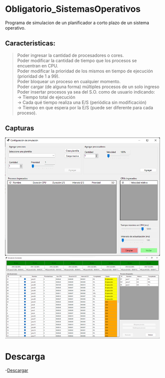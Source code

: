 # Obligatorio_SistemasOperativos

Programa de simulacion de un planificador a corto plazo de un sistema operativo.

## Caracteristicas:

<blockquote>
Poder ingresar la cantidad de procesadores o cores.<br>
Poder modificar la cantidad de tiempo que los procesos se encuentran en CPU.<br>
Poder modificar la prioridad de los mismos en tiempo de ejecución (prioridad de 1 a 99).<br>
Poder bloquear un proceso en cualquier momento.<br>
Poder cargar (de alguna forma) múltiples procesos de un solo ingreso<br>
Poder insertar procesos ya sea del S.O. como de usuario indicando:<br>
-> Tiempo total de ejecución<br>
-> Cada qué tiempo realiza una E/S (periódica sin modificación)<br>
-> Tiempo en que espera por la E/S (puede ser diferente para cada proceso).<br>
</blockquote>

## Capturas

![Interfaz de inicio](./docs/images/img1.png)
![Interfaz de simulacion](./docs/images/img2.png)

# Descarga

-[Descargar](https://github.com/RafaFil/Obligatorio_SistemasOperativos/releases/download/v1.0.0/bin.zip)


